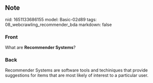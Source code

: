 ## Note
nid: 1651133686155
model: Basic-02d89
tags: 08_webcrawling_recommender_bda
markdown: false

### Front
What are <b>Recommender Systems</b>?

### Back
Recommender Systems are software tools and techiniques that provide suggestions for items that are most likely of interest to a particular user.
